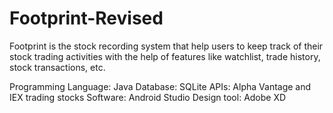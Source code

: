 # Footprint-Revised
 Footprint is the stock recording system that help users to keep track of their stock trading activities with the help of features like watchlist, trade history, stock transactions, etc. 
 
 Programming Language: Java
 Database: SQLite
 APIs: Alpha Vantage and IEX trading stocks
 Software: Android Studio
 Design tool: Adobe XD
